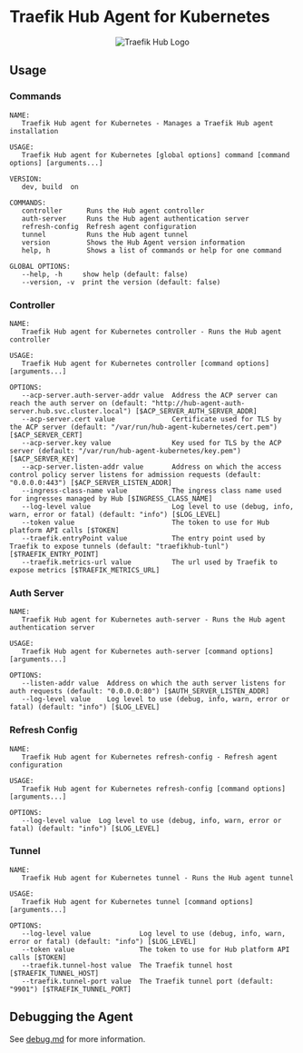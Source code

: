 # Traefik Hub Agent for Kubernetes

<p align="center">
    <picture>
      <source media="(prefers-color-scheme: dark)" srcset="./traefik-hub-horizontal-dark-mode@3x.png">
      <source media="(prefers-color-scheme: light)" srcset="./traefik-hub-horizontal-light-mode@3x.png">
      <img alt="Traefik Hub Logo" src="./traefik-hub-horizontal-light-mode@3x.png">
    </picture>
</p>

## Usage

### Commands

```
NAME:
   Traefik Hub agent for Kubernetes - Manages a Traefik Hub agent installation

USAGE:
   Traefik Hub agent for Kubernetes [global options] command [command options] [arguments...]

VERSION:
   dev, build  on 

COMMANDS:
   controller      Runs the Hub agent controller
   auth-server     Runs the Hub agent authentication server
   refresh-config  Refresh agent configuration
   tunnel          Runs the Hub agent tunnel
   version         Shows the Hub Agent version information
   help, h         Shows a list of commands or help for one command

GLOBAL OPTIONS:
   --help, -h     show help (default: false)
   --version, -v  print the version (default: false)
```

### Controller

```
NAME:
   Traefik Hub agent for Kubernetes controller - Runs the Hub agent controller

USAGE:
   Traefik Hub agent for Kubernetes controller [command options] [arguments...]

OPTIONS:
   --acp-server.auth-server-addr value  Address the ACP server can reach the auth server on (default: "http://hub-agent-auth-server.hub.svc.cluster.local") [$ACP_SERVER_AUTH_SERVER_ADDR]
   --acp-server.cert value              Certificate used for TLS by the ACP server (default: "/var/run/hub-agent-kubernetes/cert.pem") [$ACP_SERVER_CERT]
   --acp-server.key value               Key used for TLS by the ACP server (default: "/var/run/hub-agent-kubernetes/key.pem") [$ACP_SERVER_KEY]
   --acp-server.listen-addr value       Address on which the access control policy server listens for admission requests (default: "0.0.0.0:443") [$ACP_SERVER_LISTEN_ADDR]
   --ingress-class-name value           The ingress class name used for ingresses managed by Hub [$INGRESS_CLASS_NAME]
   --log-level value                    Log level to use (debug, info, warn, error or fatal) (default: "info") [$LOG_LEVEL]
   --token value                        The token to use for Hub platform API calls [$TOKEN]
   --traefik.entryPoint value           The entry point used by Traefik to expose tunnels (default: "traefikhub-tunl") [$TRAEFIK_ENTRY_POINT]
   --traefik.metrics-url value          The url used by Traefik to expose metrics [$TRAEFIK_METRICS_URL]
```

### Auth Server

```
NAME:
   Traefik Hub agent for Kubernetes auth-server - Runs the Hub agent authentication server

USAGE:
   Traefik Hub agent for Kubernetes auth-server [command options] [arguments...]

OPTIONS:
   --listen-addr value  Address on which the auth server listens for auth requests (default: "0.0.0.0:80") [$AUTH_SERVER_LISTEN_ADDR]
   --log-level value    Log level to use (debug, info, warn, error or fatal) (default: "info") [$LOG_LEVEL]
```

### Refresh Config

```
NAME:
   Traefik Hub agent for Kubernetes refresh-config - Refresh agent configuration

USAGE:
   Traefik Hub agent for Kubernetes refresh-config [command options] [arguments...]

OPTIONS:
   --log-level value  Log level to use (debug, info, warn, error or fatal) (default: "info") [$LOG_LEVEL]
```

### Tunnel

```
NAME:
   Traefik Hub agent for Kubernetes tunnel - Runs the Hub agent tunnel

USAGE:
   Traefik Hub agent for Kubernetes tunnel [command options] [arguments...]

OPTIONS:
   --log-level value            Log level to use (debug, info, warn, error or fatal) (default: "info") [$LOG_LEVEL]
   --token value                The token to use for Hub platform API calls [$TOKEN]
   --traefik.tunnel-host value  The Traefik tunnel host [$TRAEFIK_TUNNEL_HOST]
   --traefik.tunnel-port value  The Traefik tunnel port (default: "9901") [$TRAEFIK_TUNNEL_PORT]
```

## Debugging the Agent

See [debug.md](./scripts/debug.md) for more information.
